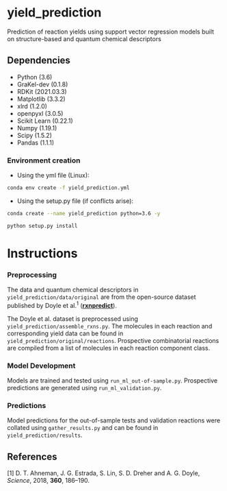 # yield_prediction
Prediction of reaction yields using support vector regression models built on structure-based and quantum chemical descriptors

## Dependencies
* Python (3.6)
* GraKel-dev (0.1.8)
* RDKit (2021.03.3)
* Matplotlib (3.3.2)
* xlrd (1.2.0)
* openpyxl (3.0.5)
* Scikit Learn (0.22.1)
* Numpy (1.19.1)
* Scipy (1.5.2)
* Pandas (1.1.1)

### Environment creation
* Using the yml file (Linux):
```bash
conda env create -f yield_prediction.yml
```

* Using the setup.py file (if conflicts arise):
```bash
conda create --name yield_prediction python=3.6 -y

python setup.py install
```

# Instructions

### Preprocessing
The data and quantum chemical descriptors in `yield_prediction/data/original` are from the open-source dataset published by Doyle et al.<sup>1</sup> (__[rxnpredict](https://github.com/doylelab/rxnpredict)__).

The Doyle et al. dataset is preprocessed using `yield_prediction/assemble_rxns.py`. The molecules in each reaction and corresponding yield data can be found in `yield_prediction/original/reactions`. Prospective combinatorial reactions are compiled from a list of molecules in each reaction component class.

### Model Development
Models are trained and tested using `run_ml_out-of-sample.py`. Prospective predictions are generated using `run_ml_validation.py`.

### Predictions
Model predictions for the out-of-sample tests and validation reactions were collated using `gather_results.py` and can be found in `yield_prediction/results`.

## References
[1] D. T. Ahneman, J. G. Estrada, S. Lin, S. D. Dreher and A. G. Doyle, *Science*, 2018, **360**, 186–190.
